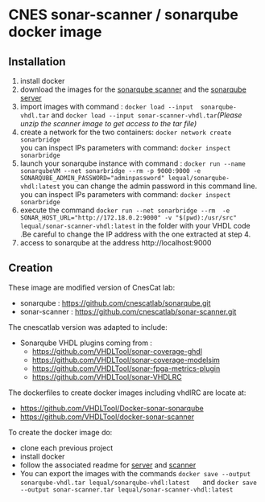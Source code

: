 # CNES sonar-scanner / sonarqube docker image 

## Installation
1. install docker
2. download the images for the [sonarqube scanner](https://github.com/VHDLTool/Docker-sonar-scanner-vhdl/releases) and the [sonarqube server](https://github.com/VHDLTool/Docker-sonarqube-vhdl/releases)
3. import images with command : `docker load --input  sonarqube-vhdl.tar` and `docker load --input sonar-scanner-vhdl.tar`*(Please unzip the scanner image to get access to the tar file)* 
4. create a network for the two containers: `docker network create sonarbridge`   
   you can inspect IPs parameters with command: `docker inspect sonarbridge`
5. launch your sonarqube instance with command : `docker run --name sonarqubeVM --net sonarbridge --rm -p 9000:9000 -e SONARQUBE_ADMIN_PASSWORD="adminpassword" lequal/sonarqube-vhdl:latest` you can change the admin password in this command line.
   you can inspect IPs parameters with command: `docker inspect sonarbridge`
6. execute the command `docker run --net sonarbridge --rm  -e SONAR_HOST_URL="http://172.18.0.2:9000" -v "$(pwd):/usr/src" lequal/sonar-scanner-vhdl:latest` in the folder with your VHDL code .Be careful to change the IP address with the one extracted at step 4.
7. access to sonarqube at the address http://localhost:9000  
 
## Creation
These image are modified version of CnesCat lab:
* sonarqube     : https://github.com/cnescatlab/sonarqube.git 
* sonar-scanner : https://github.com/cnescatlab/sonar-scanner.git

The cnescatlab version was adapted to include:
* Sonarqube VHDL plugins coming from :
    * https://github.com/VHDLTool/sonar-coverage-ghdl
    * https://github.com/VHDLTool/sonar-coverage-modelsim
    * https://github.com/VHDLTool/sonar-fpga-metrics-plugin 
    * https://github.com/VHDLTool/sonar-VHDLRC

The dockerfiles to create docker images including vhdlRC are locate at:
* https://github.com/VHDLTool/Docker-sonar-sonarqube
* https://github.com/VHDLTool/docker-sonar-scanner

To create the docker image do:
* clone each previous project
* install docker
* follow the associated readme for [server](https://github.com/VHDLTool/Docker-sonarqube-vhdl/blob/develop/README.md#developers-guide) and [scanner](https://github.com/VHDLTool/Docker-sonar-scanner-vhdl/blob/develop/README.md#developers-guide)
* You can export the images with the commands `docker save --output sonarqube-vhdl.tar lequal/sonarqube-vhdl:latest   ` and `docker save --output sonar-scanner.tar lequal/sonar-scanner-vhdl:latest `